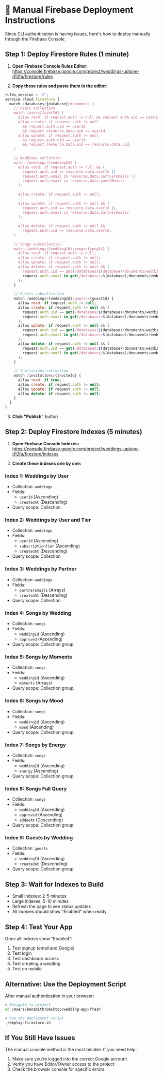 # 🚨 Manual Firebase Deployment Instructions

Since CLI authentication is having issues, here's how to deploy manually through the Firebase Console:

## Step 1: Deploy Firestore Rules (1 minute)

1. **Open Firebase Console Rules Editor:**
   https://console.firebase.google.com/project/weddings-uptune-d12fa/firestore/rules

2. **Copy these rules and paste them in the editor:**
```javascript
rules_version = '2';
service cloud.firestore {
  match /databases/{database}/documents {
    // Users collection
    match /users/{userId} {
      allow read: if request.auth != null && request.auth.uid == userId;
      allow create: if request.auth != null 
        && request.auth.uid == userId
        && request.resource.data.uid == userId;
      allow update: if request.auth != null 
        && request.auth.uid == userId
        && request.resource.data.uid == resource.data.uid;
    }
    
    // Weddings collection
    match /weddings/{weddingId} {
      allow read: if request.auth != null && (
        request.auth.uid == resource.data.userId ||
        request.auth.email in resource.data.partnerEmails ||
        request.auth.email in resource.data.guestEmails
      );
      
      allow create: if request.auth != null;
      
      allow update: if request.auth != null && (
        request.auth.uid == resource.data.userId ||
        request.auth.email in resource.data.partnerEmails
      );
      
      allow delete: if request.auth != null && 
        request.auth.uid == resource.data.userId;
    }
    
    // Songs subcollection
    match /weddings/{weddingId}/songs/{songId} {
      allow read: if request.auth != null;
      allow create: if request.auth != null;
      allow update: if request.auth != null;
      allow delete: if request.auth != null && (
        request.auth.uid == get(/databases/$(database)/documents/weddings/$(weddingId)).data.userId ||
        request.auth.email in get(/databases/$(database)/documents/weddings/$(weddingId)).data.partnerEmails
      );
    }
    
    // Guests subcollection
    match /weddings/{weddingId}/guests/{guestId} {
      allow read: if request.auth != null;
      allow create: if request.auth != null && (
        request.auth.uid == get(/databases/$(database)/documents/weddings/$(weddingId)).data.userId ||
        request.auth.email in get(/databases/$(database)/documents/weddings/$(weddingId)).data.partnerEmails
      );
      allow update: if request.auth != null && (
        request.auth.uid == get(/databases/$(database)/documents/weddings/$(weddingId)).data.userId ||
        request.auth.email in get(/databases/$(database)/documents/weddings/$(weddingId)).data.partnerEmails
      );
      allow delete: if request.auth != null && (
        request.auth.uid == get(/databases/$(database)/documents/weddings/$(weddingId)).data.userId ||
        request.auth.email in get(/databases/$(database)/documents/weddings/$(weddingId)).data.partnerEmails
      );
    }
    
    // Invitations collection
    match /invitations/{inviteId} {
      allow read: if true;
      allow create: if request.auth != null;
      allow update: if request.auth != null;
      allow delete: if request.auth != null;
    }
  }
}
```

3. **Click "Publish"** button

## Step 2: Deploy Firestore Indexes (5 minutes)

1. **Open Firebase Console Indexes:**
   https://console.firebase.google.com/project/weddings-uptune-d12fa/firestore/indexes

2. **Create these indexes one by one:**

### Index 1: Weddings by User
- Collection: `weddings`
- Fields:
  - `userId` (Ascending)
  - `createdAt` (Descending)
- Query scope: Collection

### Index 2: Weddings by User and Tier
- Collection: `weddings`
- Fields:
  - `userId` (Ascending)
  - `subscriptionTier` (Ascending)
  - `createdAt` (Descending)
- Query scope: Collection

### Index 3: Weddings by Partner
- Collection: `weddings`
- Fields:
  - `partnerEmails` (Arrays)
  - `createdAt` (Descending)
- Query scope: Collection

### Index 4: Songs by Wedding
- Collection: `songs`
- Fields:
  - `weddingId` (Ascending)
  - `approved` (Ascending)
- Query scope: Collection group

### Index 5: Songs by Moments
- Collection: `songs`
- Fields:
  - `weddingId` (Ascending)
  - `moments` (Arrays)
- Query scope: Collection group

### Index 6: Songs by Mood
- Collection: `songs`
- Fields:
  - `weddingId` (Ascending)
  - `mood` (Ascending)
- Query scope: Collection group

### Index 7: Songs by Energy
- Collection: `songs`
- Fields:
  - `weddingId` (Ascending)
  - `energy` (Ascending)
- Query scope: Collection group

### Index 8: Songs Full Query
- Collection: `songs`
- Fields:
  - `weddingId` (Ascending)
  - `approved` (Ascending)
  - `addedAt` (Descending)
- Query scope: Collection group

### Index 9: Guests by Wedding
- Collection: `guests`
- Fields:
  - `weddingId` (Ascending)
  - `createdAt` (Descending)
- Query scope: Collection group

## Step 3: Wait for Indexes to Build

- Small indexes: 2-5 minutes
- Large indexes: 5-10 minutes
- Refresh the page to see status updates
- All indexes should show "Enabled" when ready

## Step 4: Test Your App

Once all indexes show "Enabled":

1. Test signup (email and Google)
2. Test login
3. Test dashboard access
4. Test creating a wedding
5. Test on mobile

## Alternative: Use the Deployment Script

After manual authentication in your browser:

```bash
# Navigate to project
cd /Users/bensmith/Desktop/wedding-app-fresh

# Run the deployment script
./deploy-firestore.sh
```

## If You Still Have Issues

The manual console method is the most reliable. If you need help:
1. Make sure you're logged into the correct Google account
2. Verify you have Editor/Owner access to the project
3. Check the browser console for specific errors